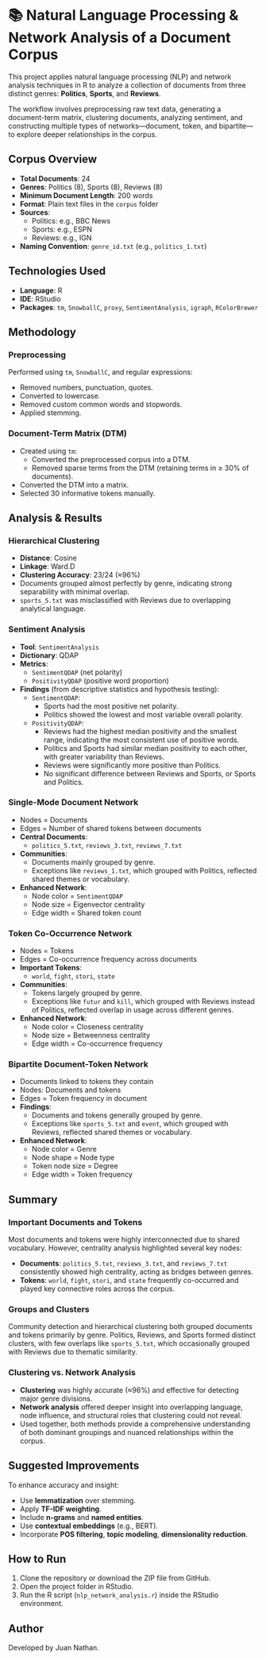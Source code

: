 # 📚 Natural Language Processing & Network Analysis of a Document Corpus

This project applies natural language processing (NLP) and network analysis techniques in R to analyze a collection of documents from three distinct genres: **Politics**, **Sports**, and **Reviews**.

The workflow involves preprocessing raw text data, generating a document-term matrix, clustering documents, analyzing sentiment, and constructing multiple types of networks—document, token, and bipartite—to explore deeper relationships in the corpus.

## Corpus Overview

- **Total Documents**: 24  
- **Genres**: Politics (8), Sports (8), Reviews (8)  
- **Minimum Document Length**: 200 words  
- **Format**: Plain text files in the `corpus` folder  
- **Sources**:  
  - Politics: e.g., BBC News  
  - Sports: e.g., ESPN  
  - Reviews: e.g., IGN  
- **Naming Convention**: `genre_id.txt` (e.g., `politics_1.txt`)

## Technologies Used

- **Language**: R
- **IDE**: RStudio
- **Packages**: `tm`, `SnowballC`, `proxy`, `SentimentAnalysis`, `igraph`, `RColorBrewer`

## Methodology

### Preprocessing
Performed using `tm`, `SnowballC`, and regular expressions:
- Removed numbers, punctuation, quotes.
- Converted to lowercase.
- Removed custom common words and stopwords.
- Applied stemming.

### Document-Term Matrix (DTM)
- Created using `tm`:
  - Converted the preprocessed corpus into a DTM.
  - Removed sparse terms from the DTM (retaining terms in ≥ 30% of documents).
- Converted the DTM into a matrix.
- Selected 30 informative tokens manually.

## Analysis & Results

### Hierarchical Clustering
- **Distance**: Cosine  
- **Linkage**: Ward.D  
- **Clustering Accuracy**: 23/24 (≈96%)  
- Documents grouped almost perfectly by genre, indicating strong separability with minimal overlap.
- `sports_5.txt` was misclassified with Reviews due to overlapping analytical language.

### Sentiment Analysis
- **Tool**: `SentimentAnalysis` 
- **Dictionary**: QDAP  
- **Metrics**:  
  - `SentimentQDAP` (net polarity)  
  - `PositivityQDAP` (positive word proportion)  
- **Findings** (from descriptive statistics and hypothesis testing):
  - `SentimentQDAP`:
    - Sports had the most positive net polarity.
    - Politics showed the lowest and most variable overall polarity.
  - `PositivityQDAP`:
    - Reviews had the highest median positivity and the smallest range, indicating the most consistent use of positive words. 
    - Politics and Sports had similar median positivity to each other, with greater variability than Reviews.
    - Reviews were significantly more positive than Politics.
    - No significant difference between Reviews and Sports, or Sports and Politics.

### Single-Mode Document Network
- Nodes = Documents  
- Edges = Number of shared tokens between documents   
- **Central Documents**:  
  - `politics_5.txt`, `reviews_3.txt`, `reviews_7.txt`  
- **Communities**:  
  - Documents mainly grouped by genre.
  - Exceptions like `reviews_1.txt`, which grouped with Politics, reflected shared themes or vocabulary.
- **Enhanced Network**: 
  - Node color = `SentimentQDAP`
  - Node size = Eigenvector centrality 
  - Edge width = Shared token count

### Token Co-Occurrence Network
- Nodes = Tokens  
- Edges = Co-occurrence frequency across documents  
- **Important Tokens**:  
  - `world`, `fight`, `stori`, `state`
- **Communities**: 
  - Tokens largely grouped by genre.
  - Exceptions like `futur` and `kill`, which grouped with Reviews instead of Politics, reflected overlap in usage across different genres.
- **Enhanced Network**: 
  - Node color = Closeness centrality
  - Node size = Betweenness centrality
  - Edge width = Co-occurrence frequency

### Bipartite Document-Token Network
- Documents linked to tokens they contain
- Nodes: Documents and tokens
- Edges = Token frequency in document
- **Findings**:  
  - Documents and tokens generally grouped by genre.
  - Exceptions like `sports_5.txt` and `event`, which grouped with Reviews, reflected shared themes or vocabulary.
- **Enhanced Network**: 
  - Node color = Genre
  - Node shape = Node type
  - Token node size = Degree
  - Edge width = Token frequency

## Summary

### Important Documents and Tokens
Most documents and tokens were highly interconnected due to shared vocabulary. However, centrality analysis highlighted several key nodes:
- **Documents**: `politics_5.txt`, `reviews_3.txt`, and `reviews_7.txt` consistently showed high centrality, acting as bridges between genres.
- **Tokens**: `world`, `fight`, `stori`, and `state` frequently co-occurred and played key connective roles across the corpus.

### Groups and Clusters
Community detection and hierarchical clustering both grouped documents and tokens primarily by genre. Politics, Reviews, and Sports formed distinct clusters, with few overlaps like `sports_5.txt`, which occasionally grouped with Reviews due to thematic similarity.

### Clustering vs. Network Analysis
- **Clustering** was highly accurate (≈96%) and effective for detecting major genre divisions.
- **Network analysis** offered deeper insight into overlapping language, node influence, and structural roles that clustering could not reveal.
- Used together, both methods provide a comprehensive understanding of both dominant groupings and nuanced relationships within the corpus.

## Suggested Improvements

To enhance accuracy and insight:
- Use **lemmatization** over stemming.
- Apply **TF-IDF weighting**.
- Include **n-grams** and **named entities**.
- Use **contextual embeddings** (e.g., BERT).
- Incorporate **POS filtering**, **topic modeling**, **dimensionality reduction**.

## How to Run

1. Clone the repository or download the ZIP file from GitHub.
2. Open the project folder in RStudio.
3. Run the R script (`nlp_network_analysis.r`) inside the RStudio environment.

## Author

Developed by Juan Nathan.







